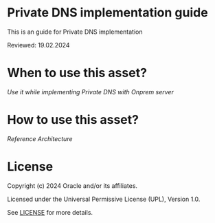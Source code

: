 # Private DNS implementation guide
 
This is an  guide for Private DNS implementation

Reviewed: 19.02.2024

# When to use this asset?
 
*Use it while implementing Private DNS with Onprem server*
 
# How to use this asset?
 
*Reference Architecture*
 
# License

Copyright (c) 2024 Oracle and/or its affiliates.

Licensed under the Universal Permissive License (UPL), Version 1.0.

See [LICENSE](https://github.com/oracle-devrel/technology-engineering/blob/main/LICENSE) for more details.
